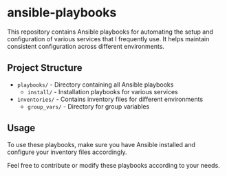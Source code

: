 # ansible-playbooks

This repository contains Ansible playbooks for automating the setup and configuration of various services that I frequently use. It helps maintain consistent configuration across different environments.

## Project Structure

- `playbooks/` - Directory containing all Ansible playbooks
  - `install/` - Installation playbooks for various services
- `inventories/` - Contains inventory files for different environments
  - `group_vars/` - Directory for group variables

## Usage

To use these playbooks, make sure you have Ansible installed and configure your inventory files accordingly.

Feel free to contribute or modify these playbooks according to your needs.
